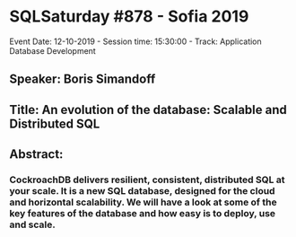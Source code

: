 # SQLSaturday #878 - Sofia 2019
Event Date: 12-10-2019 - Session time: 15:30:00 - Track: Application  Database Development
## Speaker: Boris Simandoff
## Title: An evolution of the database: Scalable and Distributed SQL
## Abstract:
### CockroachDB delivers resilient, consistent, distributed SQL at your scale. It is a new SQL database, designed for the cloud and horizontal scalability. We will have a look at some of the key features of the database and how easy is to deploy, use and scale.
